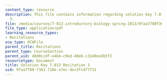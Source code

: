 ```yaml
---
content_type: resource
description: This file contains information regarding solution key 7.013 recitation
  3.
file: /media/courses/7-013-introductory-biology-spring-2013/9faa7780f361718ea7ec4ec3fc477f31_MIT7_013S12_RecitatSol_3.pdf
file_type: application/pdf
learning_resource_types:
- Recitations
ocw_type: OCWFile
parent_title: Recitations
parent_type: CourseSection
parent_uid: 48d0ccdf-e4b4-c9ed-48e6-c3149ea3b5f2
resourcetype: Document
title: Solution Key 7.013 Recitation 3
uid: 9faa7780-f361-718e-a7ec-4ec3fc477f31
---
```

